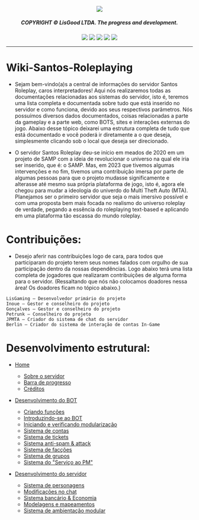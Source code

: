<p align="center">
  <img src="https://media.discordapp.net/attachments/1077814640513384448/1156786264335454249/santos-bot-wallpaper.png"> 
</p><div align="center">
  <h5>COPYRIGHT © LisGood LTDA. The progress and development.</h4>
</div>

<div align="center">
  <img src="https://img.shields.io/badge/OS-Windows-blue?logo=windows&logoColor=white">
  <img src="https://img.shields.io/badge/Made_with-JavaScript-blue?logo=javascript&logoColor=white">
  <img src="https://img.shields.io/badge/Node.js->=12-blue?logo=node.js&logoColor=white">
  <img src="https://img.shields.io/badge/MySQL->=2.18.1-blue?logo=mysql&logoColor=white">
  <img src="https://img.shields.io/badge/Lua->=2.18.1-blue?logo=lua&logoColor=white">
</div>

<hr>

# Wiki-Santos-Roleplaying

- Sejam bem-vindo(a)s a central de informações do servidor Santos Roleplay, caros interpretadores! Aqui nós realizaremos todas as documentações relacionadas aos sistemas do servidor, isto é, teremos uma lista completa e documentada sobre tudo que está inserido no servidor e como funciona, devido aos seus respectivos parâmetros. Nós possuímos diversos dados documentados, coisas relacionadas a parte da gameplay e a parte web, como BOTS, sites e interações externas do jogo. Abaixo desse tópico deixarei uma estrutura completa de tudo que está documentado e você poderá ir diretamente a o que deseja, simplesmente clicando sob o local que deseja ser direcionado.

- O servidor Santos Roleplay deu-se início em meados de 2020 em um projeto de SAMP com a ideia de revolucionar o universo na qual ele iria ser inserido, que é: o SAMP. Mas, em 2023 que tivemos algumas intervenções e no fim, tivemos uma contribuição imersa por parte de algumas pessoas para que o projeto mudasse significamente e alterasse até mesmo sua própria plataforma de jogo, isto é, agora ele chegou para mudar a ideologia do univerdo do Multi Theft Auto (MTA). Planejamos ser o primeiro servidor que seja o mais imersivo possível e com uma proposta bem mais focada no realismo do universo roleplay de verdade, pegando a essência do roleplaying text-based e aplicando em uma plataforma tão escassa do mundo roleplay. 

# Contribuições:
- Desejo aferir nas contribuições logo de cara, para todos que participaram do projeto terem seus nomes falados com orgulho de sua participação dentro da nossas dependências. Logo abaixo terá uma lista completa de jogadores que realizaram contribuições de alguma forma para o servidor. (Ressaltando que nós não colocamos doadores nessa área! Os doadores ficam no tópico abaixo.)

```
LisGaming — Desenvolvedor primário do projeto
Inoue — Gestor e conselheiro do projeto
Gonçalves — Gestor e conselheiro do projeto
Petrunk — Conselheiro do projeto
JPMTA — Criador do sistema de chat do servidor
Berlin — Criador do sistema de interação de contas In-Game
```

# Desenvolvimento estrutural:
- [Home](https://github.com/userLisG/wiki-roleplaying-bot/wiki)
  * [Sobre o servidor](https://pages.github.com/)
  * [Barra de progresso](https://pages.github.com/)
  * [Créditos](https://pages.github.com/)

- [Desenvolvimento do BOT](https://pages.github.com/)
  * [Criando funções](https://pages.github.com/)
  * [Introduzindo-se ao BOT](https://pages.github.com/)
  * [Iniciando e verificando modularização](https://pages.github.com/)
  * [Sistema de contas](https://pages.github.com/)
  * [Sistema de tickets](https://pages.github.com/)
  * [Sistema anti-spam & attack](https://pages.github.com/)
  * [Sistema de facções](https://pages.github.com/)
  * [Sistema de grupos](https://pages.github.com/)
  * [Sistema do "Serviço ao PM"](https://pages.github.com/)
  
- [Desenvolvimento do servidor](https://pages.github.com/)
  * [Sistema de personagens](https://pages.github.com/)
  * [Modificações no chat](https://pages.github.com/)
  * [Sistema bancário & Economia](https://pages.github.com/)
  * [Modelagens e mapeamentos](https://pages.github.com/)
  * [Sistema de ambientação modular](https://pages.github.com/)
